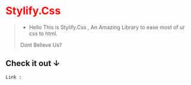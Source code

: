 <h1 style="color:red;">Stylify.Css</h1>

> - Hello This is Stylify.Css , An Amazing Library to ease most of ur css to html. 
> 
> Dont Believe Us? 
> 
<h2>Check it out ↓</h2>
    
<code>Link :</code>




